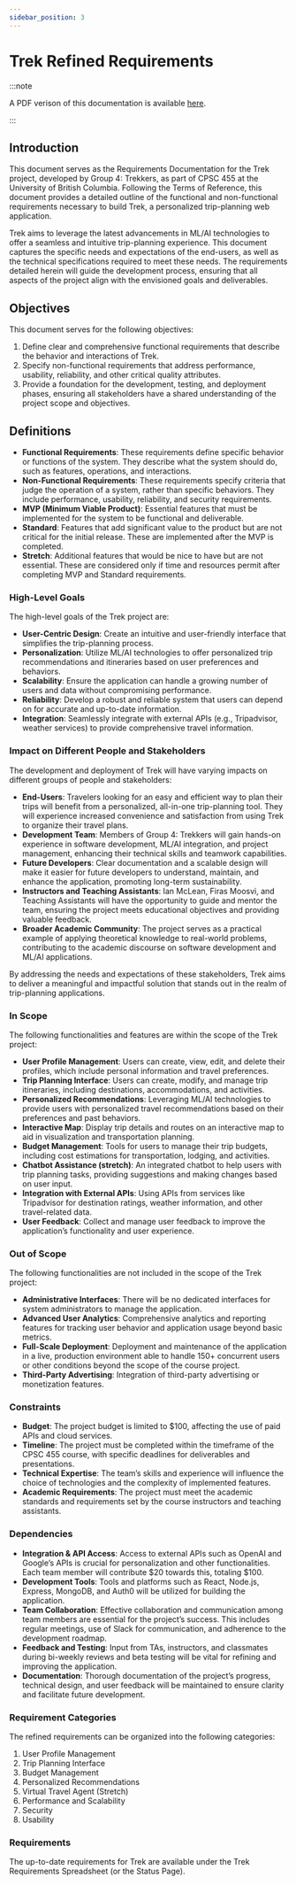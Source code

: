 ```yaml
---
sidebar_position: 3
---
```


# Trek Refined Requirements

:::note

A PDF verison of this documentation is available [here](/files/Trek-Requirements.pdf).

:::

## Introduction

This document serves as the Requirements Documentation for the Trek project, developed by Group 4: Trekkers, as part of CPSC 455 at the University of British Columbia. Following the Terms of Reference, this document provides a detailed outline of the functional and non-functional requirements necessary to build Trek, a personalized trip-planning web application.

Trek aims to leverage the latest advancements in ML/AI technologies to offer a seamless and intuitive trip-planning experience. This document captures the specific needs and expectations of the end-users, as well as the technical specifications required to meet these needs. The requirements detailed herein will guide the development process, ensuring that all aspects of the project align with the envisioned goals and deliverables.

## Objectives

This document serves for the following objectives:

1. Define clear and comprehensive functional requirements that describe the behavior and interactions of Trek.
2. Specify non-functional requirements that address performance, usability, reliability, and other critical quality attributes.
3. Provide a foundation for the development, testing, and deployment phases, ensuring all stakeholders have a shared understanding of the project scope and objectives.

## Definitions

- **Functional Requirements**: These requirements define specific behavior or functions of the system. They describe what the system should do, such as features, operations, and interactions.
- **Non-Functional Requirements**: These requirements specify criteria that judge the operation of a system, rather than specific behaviors. They include performance, usability, reliability, and security requirements.
- **MVP (Minimum Viable Product)**: Essential features that must be implemented for the system to be functional and deliverable.
- **Standard**: Features that add significant value to the product but are not critical for the initial release. These are implemented after the MVP is completed.
- **Stretch**: Additional features that would be nice to have but are not essential. These are considered only if time and resources permit after completing MVP and Standard requirements.


### High-Level Goals

The high-level goals of the Trek project are:

- **User-Centric Design**: Create an intuitive and user-friendly interface that simplifies the trip-planning process.
- **Personalization**: Utilize ML/AI technologies to offer personalized trip recommendations and itineraries based on user preferences and behaviors.
- **Scalability**: Ensure the application can handle a growing number of users and data without compromising performance.
- **Reliability**: Develop a robust and reliable system that users can depend on for accurate and up-to-date information.
- **Integration**: Seamlessly integrate with external APIs (e.g., Tripadvisor, weather services) to provide comprehensive travel information.

### Impact on Different People and Stakeholders

The development and deployment of Trek will have varying impacts on different groups of people and stakeholders:

- **End-Users**: Travelers looking for an easy and efficient way to plan their trips will benefit from a personalized, all-in-one trip-planning tool. They will experience increased convenience and satisfaction from using Trek to organize their travel plans.
- **Development Team**: Members of Group 4: Trekkers will gain hands-on experience in software development, ML/AI integration, and project management, enhancing their technical skills and teamwork capabilities.
- **Future Developers**: Clear documentation and a scalable design will make it easier for future developers to understand, maintain, and enhance the application, promoting long-term sustainability.
- **Instructors and Teaching Assistants**: Ian McLean, Firas Moosvi, and Teaching Assistants will have the opportunity to guide and mentor the team, ensuring the project meets educational objectives and providing valuable feedback.
- **Broader Academic Community**: The project serves as a practical example of applying theoretical knowledge to real-world problems, contributing to the academic discourse on software development and ML/AI applications.

By addressing the needs and expectations of these stakeholders, Trek aims to deliver a meaningful and impactful solution that stands out in the realm of trip-planning applications.

### In Scope

The following functionalities and features are within the scope of the Trek project:

- **User Profile Management**: Users can create, view, edit, and delete their profiles, which include personal information and travel preferences.
- **Trip Planning Interface**: Users can create, modify, and manage trip itineraries, including destinations, accommodations, and activities.
- **Personalized Recommendations**: Leveraging ML/AI technologies to provide users with personalized travel recommendations based on their preferences and past behaviors.
- **Interactive Map**: Display trip details and routes on an interactive map to aid in visualization and transportation planning.
- **Budget Management**: Tools for users to manage their trip budgets, including cost estimations for transportation, lodging, and activities.
- **Chatbot Assistance (stretch)**: An integrated chatbot to help users with trip planning tasks, providing suggestions and making changes based on user input.
- **Integration with External APIs**: Using APIs from services like Tripadvisor for destination ratings, weather information, and other travel-related data.
- **User Feedback**: Collect and manage user feedback to improve the application’s functionality and user experience.

### Out of Scope

The following functionalities are not included in the scope of the Trek project:

- **Administrative Interfaces**: There will be no dedicated interfaces for system administrators to manage the application.
- **Advanced User Analytics**: Comprehensive analytics and reporting features for tracking user behavior and application usage beyond basic metrics.
- **Full-Scale Deployment**: Deployment and maintenance of the application in a live, production environment able to handle 150+ concurrent users or other conditions beyond the scope of the course project.
- **Third-Party Advertising**: Integration of third-party advertising or monetization features.

### Constraints

- **Budget**: The project budget is limited to $100, affecting the use of paid APIs and cloud services.
- **Timeline**: The project must be completed within the timeframe of the CPSC 455 course, with specific deadlines for deliverables and presentations.
- **Technical Expertise**: The team’s skills and experience will influence the choice of technologies and the complexity of implemented features.
- **Academic Requirements**: The project must meet the academic standards and requirements set by the course instructors and teaching assistants.

### Dependencies

- **Integration & API Access**: Access to external APIs such as OpenAI and Google’s APIs is crucial for personalization and other functionalities. Each team member will contribute $20 towards this, totaling $100.
- **Development Tools**: Tools and platforms such as React, Node.js, Express, MongoDB, and Auth0 will be utilized for building the application.
- **Team Collaboration**: Effective collaboration and communication among team members are essential for the project’s success. This includes regular meetings, use of Slack for communication, and adherence to the development roadmap.
- **Feedback and Testing**: Input from TAs, instructors, and classmates during bi-weekly reviews and beta testing will be vital for refining and improving the application.
- **Documentation**: Thorough documentation of the project’s progress, technical design, and user feedback will be maintained to ensure clarity and facilitate future development.

### Requirement Categories

The refined requirements can be organized into the following categories:

1. User Profile Management
2. Trip Planning Interface
3. Budget Management
4. Personalized Recommendations
5. Virtual Travel Agent (Stretch)
6. Performance and Scalability
7. Security
8. Usability

### Requirements

The up-to-date requirements for Trek are available under the Trek Requirements Spreadsheet (or the Status Page).
